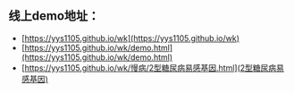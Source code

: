 ## 线上demo地址：
- [https://yys1105.github.io/wk](https://yys1105.github.io/wk)
- [https://yys1105.github.io/wk/demo.html](https://yys1105.github.io/wk/demo.html)
- [https://yys1105.github.io/wk/慢病/2型糖尿病易感基因.html](2型糖尿病易感基因)